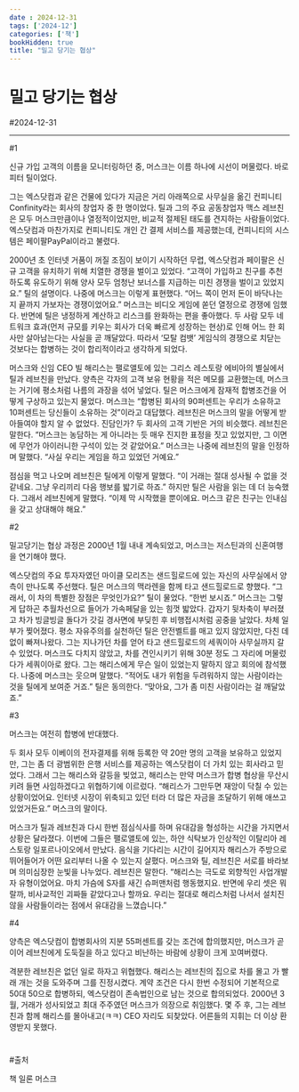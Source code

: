 ```yaml
---
date : 2024-12-31
tags: ['2024-12']
categories: ['책']
bookHidden: true
title: "밀고 당기는 협상"
---
```


# 밀고 당기는 협상

#2024-12-31

---

#1

신규 가입 고객의 이름을 모니터링하던 중, 머스크는 이름 하나에 시선이 머물렀다. 바로 피터 틸이었다. 

그는 엑스닷컴과 같은 건물에 있다가 지금은 거리 아래쪽으로 사무실을 옮긴 컨피니티Confinity라는 회사의 창업자 중 한 명이었다. 틸과 그의 주요 공동창업자 맥스 레브친은 모두 머스크만큼이나 열정적이었지만, 비교적 절제된 태도를 견지하는 사람들이었다. 엑스닷컴과 마찬가지로 컨피니티도 개인 간 결제 서비스를 제공했는데, 컨피니티의 시스템은 페이팔PayPal이라고 불렸다.

2000년 초 인터넷 거품이 꺼질 조짐이 보이기 시작하던 무렵, 엑스닷컴과 페이팔은 신규 고객을 유치하기 위해 치열한 경쟁을 벌이고 있었다. “고객이 가입하고 친구를 추천하도록 유도하기 위해 양사 모두 엄청난 보너스를 지급하는 미친 경쟁을 벌이고 있었지요.” 틸의 설명이다. 나중에 머스크는 이렇게 표현했다. “어느 쪽이 먼저 돈이 바닥나는지 끝까지 가보자는 경쟁이었어요.”
머스크는 비디오 게임에 쏟던 열정으로 경쟁에 임했다. 반면에 틸은 냉정하게 계산하고 리스크를 완화하는 편을 좋아했다. 두 사람 모두 네트워크 효과(먼저 규모를 키우는 회사가 더욱 빠르게 성장하는 현상)로 인해 어느 한 회사만 살아남는다는 사실을 곧 깨달았다. 따라서 ‘모탈 컴뱃’ 게임식의 경쟁으로 치닫는 것보다는 합병하는 것이 합리적이라고 생각하게 되었다. 

머스크와 신임 CEO 빌 해리스는 팰로앨토에 있는 그리스 레스토랑 에비아의 별실에서 틸과 레브친을 만났다. 양측은 각자의 고객 보유 현황을 적은 메모를 교환했는데, 머스크는 거기에 평소처럼 나름의 과장을 섞어 넣었다. 틸은 머스크에게 잠재적 합병조건을 어떻게 구상하고 있는지 물었다. 머스크는 “합병된 회사의 90퍼센트는 우리가 소유하고 10퍼센트는 당신들이 소유하는 것”이라고 대답했다. 레브친은 머스크의 말을 어떻게 받아들여야 할지 알 수 없었다. 진담인가? 두 회사의 고객 기반은 거의 비슷했다. 레브친은 말한다. “머스크는 농담하는 게 아니라는 듯 매우 진지한 표정을 짓고 있었지만, 그 이면에 무언가 아이러니한 구석이 있는 것 같았어요.” 머스크는 나중에 레브친의 말을 인정하며 말했다. “사실 우리는 게임을 하고 있었던 거예요.”

점심을 먹고 나오며 레브친은 틸에게 이렇게 말했다. “이 거래는 절대 성사될 수 없을 것 같네요. 그냥 우리끼리 다음 행보를 밟기로 하죠.” 하지만 틸은 사람을 읽는 데 더 능숙했다. 그래서 레브친에게 말했다. “이제 막 시작했을 뿐이에요. 머스크 같은 친구는 인내심을 갖고 상대해야 해요.”

#2

밀고당기는 협상 과정은 2000년 1월 내내 계속되었고, 머스크는 저스틴과의 신혼여행을 연기해야 했다. 

엑스닷컴의 주요 투자자였던 마이클 모리츠는 샌드힐로드에 있는 자신의 사무실에서 양측이 만나도록 주선했다. 틸은 머스크의 맥라렌을 함께 타고 샌드힐로드로 향했다. “그래서, 이 차의 특별한 장점은 무엇인가요?” 틸이 물었다. “한번 보시죠.” 머스크는 그렇게 답하곤 추월차선으로 들어가 가속페달을 있는 힘껏 밟았다. 갑자기 뒷차축이 부러졌고 차가 빙글빙글 돌다가 갓길 경사면에 부딪힌 후 비행접시처럼 공중을 날았다. 차체 일부가 찢어졌다. 평소 자유주의를 실천하던 틸은 안전벨트를 매고 있지 않았지만, 다친 데 없이 빠져나왔다. 그는 지나가던 차를 얻어 타고 샌드힐로드의 세쿼이아 사무실까지 갈 수 있었다.  머스크도 다치지 않았고, 차를 견인시키기 위해 30분 정도 그 자리에 머물렀다가 세쿼이아로 왔다. 그는 해리스에게 무슨 일이 있었는지 말하지 않고 회의에 참석했다. 나중에 머스크는 웃으며 말했다. “적어도 내가 위험을 두려워하지 않는 사람이라는 것을 틸에게 보여준 거죠.” 틸은 동의한다. “맞아요, 그가 좀 미친 사람이라는 걸 깨달았죠.”

#3

머스크는 여전히 합병에 반대했다. 

두 회사 모두 이베이의 전자결제를 위해 등록한 약 20만 명의 고객을 보유하고 있었지만, 그는 좀 더 광범위한 은행 서비스를 제공하는 엑스닷컴이 더 가치 있는 회사라고 믿었다. 그래서 그는 해리스와 갈등을 빚었고, 해리스는 만약 머스크가 합병 협상을 무산시키려 들면 사임하겠다고 위협하기에 이르렀다. “해리스가 그만두면 재앙이 닥칠 수 있는 상황이었어요. 인터넷 시장이 위축되고 있던 터라 더 많은 자금을 조달하기 위해 애쓰고 있었거든요.” 머스크의 말이다.

머스크가 틸과 레브친과 다시 한번 점심식사를 하며 유대감을 형성하는 시간을 가지면서 상황은 달라졌다. 이번에 그들은 팰로앨토에 있는, 하얀 식탁보가 인상적인 이탈리아 레스토랑 일포르나이오에서 만났다. 음식을 기다리는 시간이 길어지자 해리스가 주방으로 뛰어들어가 어떤 요리부터 나올 수 있는지 살폈다. 머스크와 틸, 레브친은 서로를 바라보며 의미심장한 눈빛을 나누었다. 레브친은 말한다. “해리스는 극도로 외향적인 사업개발자 유형이었어요. 마치 가슴에 S자를 새긴 슈퍼맨처럼 행동했지요. 반면에 우리 셋은 뭐랄까, 비사교적인 괴짜들 같았다고나 할까요. 우리는 절대로 해리스처럼 나서서 설치진 않을 사람들이라는 점에서 유대감을 느꼈습니다.”

#4

양측은 엑스닷컴이 합병회사의 지분 55퍼센트를 갖는 조건에 합의했지만, 머스크가 곧이어 레브친에게 도둑질을 하고 있다고 비난하는 바람에 상황이 크게 꼬여버렸다. 

격분한 레브친은 없던 일로 하자고 위협했다. 해리스는 레브친의 집으로 차를 몰고 가 빨래 개는 것을 도와주며 그를 진정시켰다. 계약 조건은 다시 한번 수정되어 기본적으로 50대 50으로 합병하되, 엑스닷컴이 존속법인으로 남는 것으로 합의되었다. 2000년 3월, 거래가 성사되었고 최대 주주였던 머스크가 의장으로 취임했다. 몇 주 후, 그는 레브친과 함께 해리스를 몰아내고(ㅋㅋ) CEO 자리도 되찾았다. 어른들의 지휘는 더 이상 환영받지 못했다.

#

#출처

책 일론 머스크
